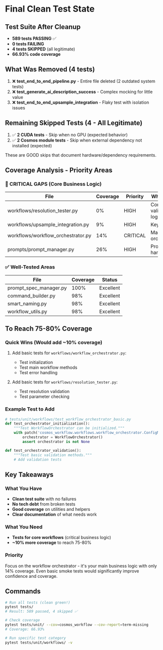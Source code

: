 # Final Clean Test State

## Test Suite After Cleanup
- **589 tests PASSING** ✅
- **0 tests FAILING**
- **4 tests SKIPPED** (all legitimate)
- **66.93% code coverage**

## What Was Removed (4 tests)
1. ❌ **test_end_to_end_pipeline.py** - Entire file deleted (2 outdated system tests)
2. ❌ **test_generate_ai_description_success** - Complex mocking for little value
3. ❌ **test_end_to_end_upsample_integration** - Flaky test with isolation issues

## Remaining Skipped Tests (4 - All Legitimate)
1. ✅ **2 CUDA tests** - Skip when no GPU (expected behavior)
2. ✅ **2 Cosmos module tests** - Skip when external dependency not installed (expected)

These are GOOD skips that document hardware/dependency requirements.

## Coverage Analysis - Priority Areas

### 🔴 CRITICAL GAPS (Core Business Logic)
| File | Coverage | Priority | Why Critical |
|------|----------|----------|--------------|
| workflows/resolution_tester.py | 0% | HIGH | Core validation logic |
| workflows/upsample_integration.py | 9% | HIGH | Key feature |
| workflows/workflow_orchestrator.py | 14% | CRITICAL | Main orchestration |
| prompts/prompt_manager.py | 26% | HIGH | Prompt handling |

### ✅ Well-Tested Areas
| File | Coverage | Status |
|------|----------|--------|
| prompt_spec_manager.py | 100% | Excellent |
| command_builder.py | 98% | Excellent |
| smart_naming.py | 98% | Excellent |
| workflow_utils.py | 98% | Excellent |

## To Reach 75-80% Coverage

### Quick Wins (Would add ~10% coverage)
1. Add basic tests for `workflows/workflow_orchestrator.py`:
   - Test initialization
   - Test main workflow methods
   - Test error handling

2. Add basic tests for `workflows/resolution_tester.py`:
   - Test resolution validation
   - Test parameter checking

### Example Test to Add
```python
# tests/unit/workflows/test_workflow_orchestrator_basic.py
def test_orchestrator_initialization():
    """Test WorkflowOrchestrator can be initialized."""
    with patch('cosmos_workflow.workflows.workflow_orchestrator.ConfigManager'):
        orchestrator = WorkflowOrchestrator()
        assert orchestrator is not None

def test_orchestrator_validation():
    """Test basic validation methods."""
    # Add validation tests
```

## Key Takeaways

### What You Have
- **Clean test suite** with no failures
- **No tech debt** from broken tests
- **Good coverage** on utilities and helpers
- **Clear documentation** of what needs work

### What You Need
- **Tests for core workflows** (critical business logic)
- **~10% more coverage** to reach 75-80%

### Priority
Focus on the workflow orchestrator - it's your main business logic with only 14% coverage. Even basic smoke tests would significantly improve confidence and coverage.

## Commands
```bash
# Run all tests (clean green!)
pytest tests/
# Result: 589 passed, 4 skipped ✅

# Check coverage
pytest tests/unit/ --cov=cosmos_workflow --cov-report=term-missing
# Coverage: 66.93%

# Run specific test category
pytest tests/unit/workflows/ -v
```
